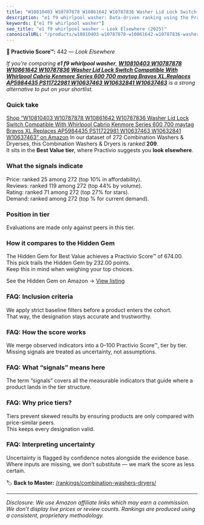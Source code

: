 ```yaml
---
title: "W10810403 W10787878 W10861642 W10787836 Washer Lid Lock Switch Compatible With Whirlpool Cabrio Kenmore Series 600 700 maytag Bravos XL,Replaces AP5984435 PS11722981 W10637463 W10632841 W10637463"
description: "e1 f9 whirlpool washer: Data-driven ranking using the Practivio Score™. Positioned by quality, value, demand, findability, momentum."
keywords: ["e1 f9 whirlpool washer"]
seo_title: "e1 f9 whirlpool washer — Look Elsewhere (2025)"
canonicalURL: "/products/w10810403-w10787878-w10861642-w10787836-washer-lid-lock-switch-compatible-with-whirlpool-cabrio-kenmore-series-600-700-maytag-bravos-xlreplaces-ap5984435-ps11722981-w10637463-w10632841-w10637463-B0CSPL6DW4/"
---
```


**🚫 Practivio Score™:** 442 — _Look Elsewhere_


*If you're comparing **e1 f9 whirlpool washer**, **[W10810403 W10787878 W10861642 W10787836 Washer Lid Lock Switch Compatible With Whirlpool Cabrio Kenmore Series 600 700 maytag Bravos XL,Replaces AP5984435 PS11722981 W10637463 W10632841 W10637463](https://www.amazon.com/dp/B0CSPL6DW4?tag=practivio-20)** is a strong alternative to put on your shortlist.*
### Quick take
[Shop “W10810403 W10787878 W10861642 W10787836 Washer Lid Lock Switch Compatible With Whirlpool Cabrio Kenmore Series 600 700 maytag Bravos XL,Replaces AP5984435 PS11722981 W10637463 W10632841 W10637463” on Amazon](https://www.amazon.com/dp/B0CSPL6DW4?tag=practivio-20)
In our dataset of 272 Combination Washers & Dryerses, this Combination Washers & Dryers is ranked **209**.  
It sits in the **Best Value tier**, where Practivio suggests you **look elsewhere**.

### What the signals indicate
Price: ranked 25 among 272 (top 10% in affordability).  
Reviews: ranked 119 among 272 (top 44% by volume).  
Rating: ranked 71 among 272 (top 27% for stars).  
Demand: ranked  among 272 (top % for current demand).

### Position in tier
Evaluations are made only against peers in this tier.

### How it compares to the Hidden Gem
The Hidden Gem for Best Value achieves a Practivio Score™ of 674.00.  
This pick trails the Hidden Gem by 232.00 points.  
Keep this in mind when weighing your top choices.  

See the Hidden Gem on Amazon → [View listing](https://www.amazon.com/dp/B01ALBMIEI?tag=practivio-20)

### FAQ: Inclusion criteria
We apply strict baseline filters before a product enters the cohort.  
That way, the designation stays accurate and trustworthy.

### FAQ: How the score works
We merge observed indicators into a 0–100 Practivio Score™, tier by tier.  
Missing signals are treated as uncertainty, not assumptions.

### FAQ: What “signals” means here
The term “signals” covers all the measurable indicators that guide where a product lands in the tier structure.

### FAQ: Why price tiers?
Tiers prevent skewed results by ensuring products are only compared with price-similar peers.  
This keeps every designation valid.

### FAQ: Interpreting uncertainty
Uncertainty is flagged by confidence notes alongside the evidence base.  
Where inputs are missing, we don’t substitute — we mark the score as less certain.


🏷️ **Back to Master:** [/rankings/combination-washers-dryers/](/rankings/combination-washers-dryers/)

---
_Disclosure: We use Amazon affiliate links which may earn a commission. We don’t display live prices or review counts. Rankings are produced using a consistent, proprietary methodology._
